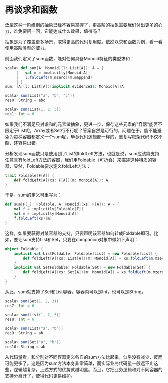 # 再谈求和函数

泛型这种一阶级别的抽象已经不容易掌握了，更高阶的抽象需要我们付出更多的心力，难免要问一问，它能达成什么效果，值得吗？

抽象是为了覆盖更多场景，取得更高的代码复用度。依然以求和函数为例，看一看使用高阶类型的威力。

前面我们定义了sum函数，能对任何具备Monoid特征的类型求和：
```scala
scala> def sum[A: Monoid](l: List[A]): A = {
     |   val m = implicitly[Monoid[A]]
     |   l.foldLeft(m.mzero)(m.mappend)
     | }
sum: [A](l: List[A])(implicit evidence$1: Monoid[A])A

scala> sum(List("a", "b", "c"))
res0: String = abc

scala> sum(List(1, 2, 3))
res1: Int = 6
```

如果我们不满足只对求和的元素做抽象，更进一步，保存这些元素的"容器"能否不限定于List呢，Array或者Set行不行呢？答案自然是可行的，问题在于，能不能避免为每种容器都定义一个sum呢，毕竟代码逻辑都一样的，重复写框架代码不仅不酷，还容易出错。

分析发现sum函数只是使用到了List的foldLeft方法，也就是说，sum应该能支持任意具有foldLeft方法的容器，我们用Foldable（可折叠）来描述这种特质的容器，显然，Foldable要求定义foldLeft方法：
```scala
trait Foldable[F[A]] {
    def foldLeft[A](xs: F[A])(m: Monoid[A]): A
}
```
于是，sum的定义可重写为：
```scala
def sum[F[_]: Foldable, A: Monoid](xs: F[A]): A = {
    val f = implicitly[Foldable[F]]
    val m = implicitly[Monoid[A]]
    f.foldLeft(xs)(m)
}
```
这样，如果要获得对某容器的支持，只要声明该容器如何转成Foldable即可。比如，要让sum支持List和Set，只要在companion对象中做如下声明：
```scala
object Foldable {
    implicit val ListFoldable: Foldable[List] = new Foldable[List] {
        def foldLeft[A](xs: List[A])(m: Monoid[A]) = xs.foldLeft(m.mzero)(m.mappend)
    }
    implicit val SetFoldable: Foldable[Set] = new Foldable[Set] {
        def foldLeft[A](xs: Set[A])(m: Monoid[A]) = xs.foldLeft(m.mzero)(m.mappend)
    }
}
```
从此，sum就支持了Set和List容器，容器内可以是Int，也可以是String。
```scala
scala> sum(Set(1, 2, 3))
res7: Int = 6

scala> sum(List(1, 2, 3))
res8: Int = 6

scala> sum(List("a", "b"))
res9: String = ab

scala> sum(Set("a", "b"))
res10: String = ab
```

从代码量看，和分别对不同容器定义各自的sum方法比起来，似乎没有减少，反而可能更多了。这是因为sum方法本身非常简单，而实际业务代码量一般远不止这些，逻辑越复杂，上述方式的优势就越明显。而且，它把业务逻辑和对不同容器的支持分离开了，使得代码更易维护。
